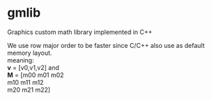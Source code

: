 # gmlib
Graphics custom math library implemented in C++

We use row major order to be faster since C/C++ also use as default memory layout.<br>
meaning:<br>
    <b>v</b> = [v0,v1,v2] and <br>
    <b>M</b> = [m00 m01 m02 <br>
                m10 m11 m12 <br>
                m20 m21 m22] <br>



